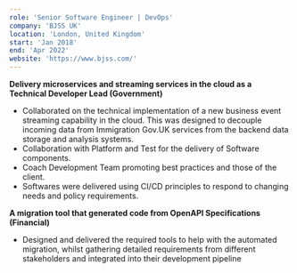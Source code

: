 ```yaml
---
role: 'Senior Software Engineer | DevOps'
company: 'BJSS UK'
location: 'London, United Kingdom'
start: 'Jan 2018'
end: 'Apr 2022'
website: 'https://www.bjss.com/'
---
```


**Delivery microservices and streaming services in the cloud as a Technical Developer Lead (Government)​**

- Collaborated on the technical implementation of a new business event streaming capability in the cloud. This was designed to decouple incoming data from Immigration Gov.UK services from the backend data storage and analysis systems.​
- Collaboration with Platform and Test for the delivery of Software components. ​
- Coach Development Team promoting best practices and those of the client.​
- Softwares were delivered using CI/CD principles to respond to changing needs and policy requirements.​

**A migration tool that generated code from OpenAPI Specifications (Financial)​**

- Designed and delivered the required tools to help with the automated migration, whilst gathering detailed requirements from different stakeholders and integrated into their development pipeline​

